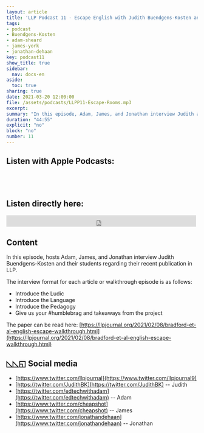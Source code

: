```yaml
---
layout: article
title: 'LLP Podcast 11 - Escape English with Judith Buendgens-Kosten and students'
tags:
- podcast
- Buendgens-Kosten
- adam-sheard
- james-york
- jonathan-dehaan
key: podcast11
show_title: true
sidebar:
  nav: docs-en
aside:
  toc: true
sharing: true
date: 2021-03-20 12:00:00
file: /assets/podcasts/LLPP11-Escape-Rooms.mp3
excerpt: 
summary: "In this episode, Adam, James, and Jonathan interview Judith and their students regarding their recent publication in LLP." 
duration: "44:55"
explicit: "no"
block: "no"
number: 11
---
```


## Listen with Apple Podcasts:

<a href="https://podcasts.apple.com/jp/podcast/ludic-language-pedagogy/id1480071532" style="display:inline-block;overflow:hidden;background:url(https://linkmaker.itunes.apple.com/en-us/badge-lrg.svg?releaseDate=2020-02-27T00:00:00Z&kind=podcast&bubble=apple_music) no-repeat;width:165px;height:40px;"></a>


## Listen directly here:

<iframe src="https://archive.org/embed/llpp-11-escape-rooms" width="500" height="30" frameborder="0" webkitallowfullscreen="true" mozallowfullscreen="true" allowfullscreen></iframe>

## Content

In this episode, hosts Adam, James, and Jonathan interview Judith Buendgens-Kosten and their students regarding their recent publication in LLP.

The interview format for each article or walkthrough episode is as follows:

- Introduce the Ludic
- Introduce the Language
- Introduce the Pedagogy
- Give us your #humblebrag and takeaways from the project

The paper can be read here: [https://llpjournal.org/2021/02/08/bradford-et-al-english-escape-walkthrough.html](https://llpjournal.org/2021/02/08/bradford-et-al-english-escape-walkthrough.html)

## ◺◺◱ Social media 

- [https://www.twitter.com/llpjournal](https://www.twitter.com/llpjournal9)
- [https://twitter.com/JudithBK](https://twitter.com/JudithBK) -- Judith
- [https://twitter.com/edtechwithadam](https://twitter.com/edtechwithadam) -- Adam
- [https://www.twitter.com/cheapshot](https://www.twitter.com/cheapshot) -- James
- [https://www.twitter.com/jonathandehaan](https://www.twitter.com/jonathandehaan) -- Jonathan